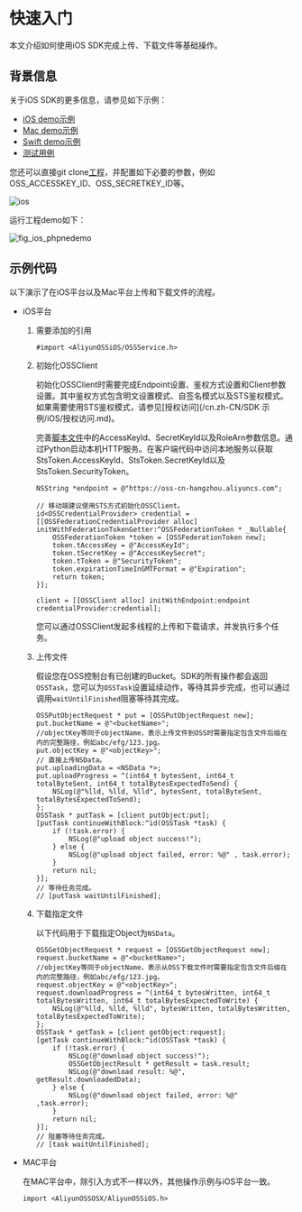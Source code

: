 # 快速入门

本文介绍如何使用iOS SDK完成上传、下载文件等基础操作。

## 背景信息

关于iOS SDK的更多信息，请参见如下示例：

-   [iOS demo示例](https://github.com/aliyun/aliyun-oss-ios-sdk/tree/master/Example/AliyunOSSSDK-iOS-Example)
-   [Mac demo示例](https://github.com/aliyun/aliyun-oss-ios-sdk/tree/master/Example/AliyunOSSSDK-OSX-Example)
-   [Swift demo示例](https://github.com/aliyun/aliyun-oss-ios-sdk/tree/master/OSSSwiftDemo)
-   [测试用例](https://github.com/aliyun/AliyunOSSiOS/tree/master/AliyunOSSiOSTests)

您还可以直接git clone[工程](https://github.com/aliyun/aliyun-oss-ios-sdk)，并配置如下必要的参数，例如OSS\_ACCESSKEY\_ID、OSS\_SECRETKEY\_ID等。

![ios](https://static-aliyun-doc.oss-accelerate.aliyuncs.com/assets/img/zh-CN/0333749951/p88591.png)

运行工程demo如下：

![fig_ios_phpnedemo](https://static-aliyun-doc.oss-accelerate.aliyuncs.com/assets/img/zh-CN/0333749951/p13694.png)

## 示例代码

以下演示了在iOS平台以及Mac平台上传和下载文件的流程。

-   iOS平台
    1.  需要添加的引用

        ```
        #import <AliyunOSSiOS/OSSService.h>                            
        ```

    2.  初始化OSSClient

        初始化OSSClient时需要完成Endpoint设置、鉴权方式设置和Client参数设置。其中鉴权方式包含明文设置模式、自签名模式以及STS鉴权模式。如果需要使用STS鉴权模式，请参见[授权访问](/cn.zh-CN/SDK 示例/iOS/授权访问.md)。

        完善[脚本文件](https://github.com/aliyun/aliyun-oss-android-sdk/blob/master/app/sts_local_server/python/sts.py)中的AccessKeyId、SecretKeyId以及RoleArn参数信息。通过Python启动本机HTTP服务。在客户端代码中访问本地服务以获取StsToken.AccessKeyId、StsToken.SecretKeyId以及StsToken.SecurityToken。

        ```
        NSString *endpoint = @"https://oss-cn-hangzhou.aliyuncs.com";
        
        // 移动端建议使用STS方式初始化OSSClient。
        id<OSSCredentialProvider> credential = [[OSSFederationCredentialProvider alloc] initWithFederationTokenGetter:^OSSFederationToken * _Nullable{
        	OSSFederationToken *token = [OSSFederationToken new];
        	token.tAccessKey = @"AccessKeyId";
        	token.tSecretKey = @"AccessKeySecret";
        	token.tToken = @"SecurityToken";
        	token.expirationTimeInGMTFormat = @"Expiration";
        	return token;
        }];
        
        client = [[OSSClient alloc] initWithEndpoint:endpoint credentialProvider:credential];              
        ```

        您可以通过OSSClient发起多线程的上传和下载请求，并发执行多个任务。

    3.  上传文件

        假设您在OSS控制台有已创建的Bucket。SDK的所有操作都会返回`OSSTask`，您可以为`OSSTask`设置延续动作，等待其异步完成，也可以通过调用`waitUntilFinished`阻塞等待其完成。

        ```
        OSSPutObjectRequest * put = [OSSPutObjectRequest new];
        put.bucketName = @"<bucketName>";
        //objectKey等同于objectName，表示上传文件到OSS时需要指定包含文件后缀在内的完整路径，例如abc/efg/123.jpg。
        put.objectKey = @"<objectKey>";
        // 直接上传NSData。
        put.uploadingData = <NSData *>; 
        put.uploadProgress = ^(int64_t bytesSent, int64_t totalByteSent, int64_t totalBytesExpectedToSend) {
            NSLog(@"%lld, %lld, %lld", bytesSent, totalByteSent, totalBytesExpectedToSend);
        };
        OSSTask * putTask = [client putObject:put];
        [putTask continueWithBlock:^id(OSSTask *task) {
            if (!task.error) {
                NSLog(@"upload object success!");
            } else {
                NSLog(@"upload object failed, error: %@" , task.error);
            }
            return nil;
        }];
        // 等待任务完成。
        // [putTask waitUntilFinished];
        ```

    4.  下载指定文件

        以下代码用于下载指定Object为`NSData`。

        ```
        OSSGetObjectRequest * request = [OSSGetObjectRequest new];
        request.bucketName = @"<bucketName>";
        //objectKey等同于objectName，表示从OSS下载文件时需要指定包含文件后缀在内的完整路径，例如abc/efg/123.jpg。
        request.objectKey = @"<objectKey>";
        request.downloadProgress = ^(int64_t bytesWritten, int64_t totalBytesWritten, int64_t totalBytesExpectedToWrite) {
            NSLog(@"%lld, %lld, %lld", bytesWritten, totalBytesWritten, totalBytesExpectedToWrite);
        };
        OSSTask * getTask = [client getObject:request];
        [getTask continueWithBlock:^id(OSSTask *task) {
            if (!task.error) {
                NSLog(@"download object success!");
                OSSGetObjectResult * getResult = task.result;
                NSLog(@"download result: %@", getResult.downloadedData);
            } else {
                NSLog(@"download object failed, error: %@" ,task.error);
            }
            return nil;
        }];
        // 阻塞等待任务完成。
        // [task waitUntilFinished];
        ```

-   MAC平台

    在MAC平台中，除引入方式不一样以外，其他操作示例与iOS平台一致。

    ```
    import <AliyunOSSOSX/AliyunOSSiOS.h>                    
    ```


